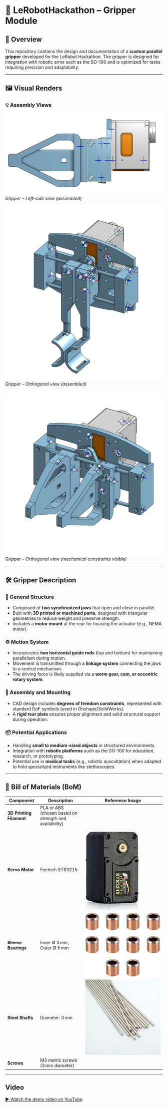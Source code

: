# 🤖 LeRobotHackathon – Gripper Module

## 📘 Overview

This repository contains the design and documentation of a **custom parallel gripper** developed for the LeRobot Hackathon. The gripper is designed for integration with robotic arms such as the SO-100 and is optimized for tasks requiring precision and adaptability.

---

## 🖼️ Visual Renders

### 💡 Assembly Views

![Gripper View A - Left](./media/Gripper_a_v1_L.png)  
*Gripper – Left-side view (assembled)*

![Gripper View A - Orthogonal](./media/Gripper_a_v1_O.png)  
*Gripper – Orthogonal view (assembled)*

![Gripper View B - Orthogonal](./media/Gripper_b_v1_O.png)  
*Gripper – Orthogonal view (mechanical constraints visible)*

---

## 🛠️ Gripper Description

### 🔧 General Structure

- Composed of **two synchronized jaws** that open and close in parallel.
- Built with **3D printed or machined parts**, designed with triangular geometries to reduce weight and preserve strength.
- Includes a **motor mount** at the rear for housing the actuator (e.g., NEMA motor).

### ⚙️ Motion System

- Incorporates **two horizontal guide rods** (top and bottom) for maintaining parallelism during motion.
- Movement is transmitted through a **linkage system** connecting the jaws to a central mechanism.
- The driving force is likely supplied via a **worm gear, cam, or eccentric rotary system**.

### 🔩 Assembly and Mounting

- CAD design includes **degrees of freedom constraints**, represented with standard DoF symbols (used in Onshape/SolidWorks).
- A **rigid rear plate** ensures proper alignment and solid structural support during operation.

### 📦 Potential Applications

- Handling **small to medium-sized objects** in structured environments.
- Integration with **robotic platforms** such as the SO-100 for education, research, or prototyping.
- Potential use in **medical tasks** (e.g., robotic auscultation) when adapted to hold specialized instruments like stethoscopes.

---

## 🧰 Bill of Materials (BoM)


| Component              | Description                                            | Reference Image                                   |
|------------------------|--------------------------------------------------------|--------------------------------------------------|
| **3D Printing Filament** | PLA or ABS (chosen based on strength and availability) |                                                  |
| **Servo Motor**        | Feetech STS3215                                       | ![Servo Motor](./media/shopping.webp)            |
| **Sleeve Bearings**    | Inner Ø 3 mm, Outer Ø 5 mm                             | ![Sleeve Bearing](./media/Sleeve.jpg)            |
| **Steel Shafts**       | Diameter: 3 mm                                        | ![Steel Shaft](./media/61RdWxkbsAL.jpg)          |
| **Screws**             | M3 metric screws (3 mm diameter)                      |                                                  |


---

## Video

[▶️ Watch the demo video on YouTube](https://www.youtube.com/watch?v=_b54mGpSRdc)


